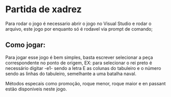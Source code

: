 # Partida de xadrez

Para rodar o jogo é necessario abrir o jogo no Visual Studio e rodar o arquivo, este jogo por enquanto só é rodavel via prompt de comando;

## Como jogar:

Para jogar esse jogo é bem simples, basta escrever selecionar a peça correspondente no ponto de origem, EX: para selecionar o rei preto é necessário digitar -e1-
sendo a letra E as colunas do tabuleiro e o número sendo as linhas do tabuleiro, semelhante a uma batalha naval. 

Métodos especais como promoção, roque menor, roque maior e en passant estão disponiveis neste jogo.
